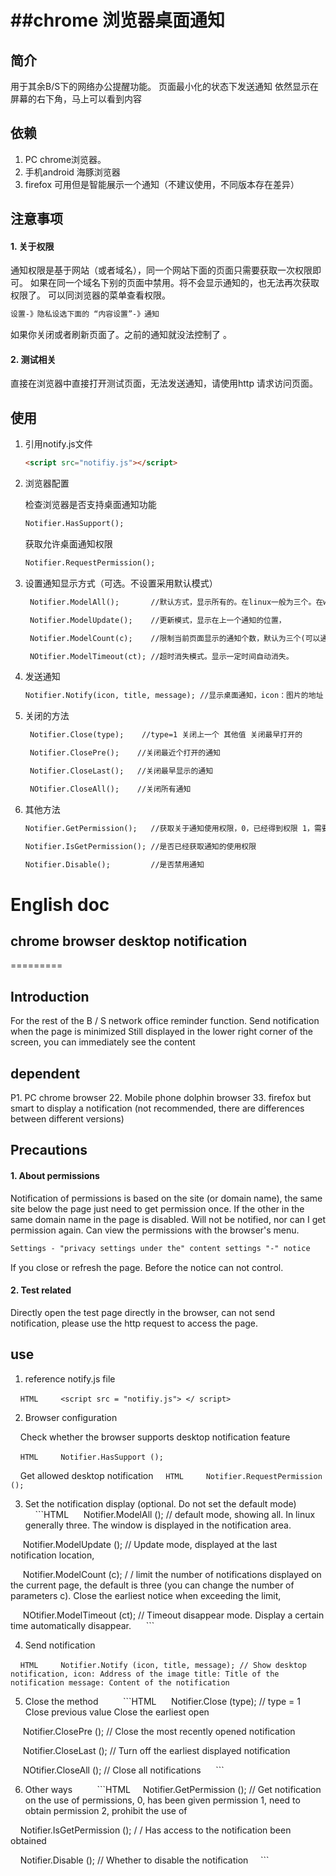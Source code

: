 ##chrome 浏览器桌面通知
=========

##

## 简介

用于其余B/S下的网络办公提醒功能。
页面最小化的状态下发送通知
依然显示在屏幕的右下角，马上可以看到内容

## 依赖

1. PC chrome浏览器。
2. 手机android 海豚浏览器
3. firefox 可用但是智能展示一个通知（不建议使用，不同版本存在差异）


## 注意事项

#### 1. 关于权限
通知权限是基于网站（或者域名），同一个网站下面的页面只需要获取一次权限即可。
如果在同一个域名下别的页面中禁用。将不会显示通知的，也无法再次获取权限了。
可以同浏览器的菜单查看权限。 
```HTML
设置-》隐私设选下面的 “内容设置”-》通知
```
如果你关闭或者刷新页面了。之前的通知就没法控制了 。

#### 2. 测试相关

直接在浏览器中直接打开测试页面，无法发送通知，请使用http 请求访问页面。



## 使用

1. 引用notify.js文件

    ```HTML
    <script src="notifiy.js"></script>
    ```

2. 浏览器配置 

    检查浏览器是否支持桌面通知功能
    ```HTML
    Notifier.HasSupport();
    ```

    获取允许桌面通知权限
    ```HTML
    Notifier.RequestPermission();
    ```


3. 设置通知显示方式（可选。不设置采用默认模式）
    
    ```HTML
     Notifier.ModelAll();       //默认方式，显示所有的。在linux一般为三个。在window显示在通知区域。

     Notifier.ModelUpdate();    //更新模式，显示在上一个通知的位置，

     Notifier.ModelCount(c);    //限制当前页面显示的通知个数，默认为三个(可以通过参数c改变个数)。超出限制时关闭最早的通知，

     NOtifier.ModelTimeout(ct); //超时消失模式。显示一定时间自动消失。
     ```

4. 发送通知

    ```HTML
    Notifier.Notify(icon, title, message); //显示桌面通知，icon：图片的地址  title:通知的标题 message：通知的内容
    ```
5. 关闭的方法
    
    ```HTML
     Notifier.Close(type);    //type=1 关闭上一个 其他值 关闭最早打开的

     Notifier.ClosePre();    //关闭最近个打开的通知

     Notifier.CloseLast();   //关闭最早显示的通知

     NOtifier.CloseAll();    //关闭所有通知
     ```
6. 其他方法
    
    ```HTML
    Notifier.GetPermission();   //获取关于通知使用权限，0，已经得到权限 1，需要获取权限 2，禁止使用

    Notifier.IsGetPermission(); //是否已经获取通知的使用权限

    Notifier.Disable();         //是否禁用通知
    ```


# English doc



## chrome browser desktop notification
=========

##

## Introduction

For the rest of the B / S network office reminder function.
Send notification when the page is minimized
Still displayed in the lower right corner of the screen, you can immediately see the content

## dependent

P1. PC chrome browser
22. Mobile phone dolphin browser
33. firefox but smart to display a notification (not recommended, there are differences between different versions)


## Precautions

#### 1. About permissions
Notification of permissions is based on the site (or domain name), the same site below the page just need to get permission once.
If the other in the same domain name in the page is disabled. Will not be notified, nor can I get permission again.
Can view the permissions with the browser's menu.
```HTML
Settings - "privacy settings under the" content settings "-" notice
```
If you close or refresh the page. Before the notice can not control.

#### 2. Test related

Directly open the test page directly in the browser, can not send notification, please use the http request to access the page.



## use

1. reference notify.js file

    ```HTML
    <script src = "notifiy.js"> </ script>
    ```

2. Browser configuration

    Check whether the browser supports desktop notification feature
    
    ```HTML
    Notifier.HasSupport ();
    ```

    Get allowed desktop notification
    ```HTML
    Notifier.RequestPermission ();
    ```


3. Set the notification display (optional. Do not set the default mode)
    
    ```HTML
     Notifier.ModelAll (); // default mode, showing all. In linux generally three. The window is displayed in the notification area.
     
     Notifier.ModelUpdate (); // Update mode, displayed at the last notification location,
     
     Notifier.ModelCount (c); / / limit the number of notifications displayed on the current page, the default is three (you can change the number of parameters c). Close the earliest notice when exceeding the limit,
     
     NOtifier.ModelTimeout (ct); // Timeout disappear mode. Display a certain time automatically disappear.
     ```

4. Send notification

    ```HTML
    Notifier.Notify (icon, title, message); // Show desktop notification, icon: Address of the image title: Title of the notification message: Content of the notification
    ```
    
5. Close the method
    
    ```HTML
     Notifier.Close (type); // type = 1 Close previous value Close the earliest open
     
     Notifier.ClosePre (); // Close the most recently opened notification
     
     Notifier.CloseLast (); // Turn off the earliest displayed notification
     
     NOtifier.CloseAll (); // Close all notifications
     ```
     
6. Other ways
    
    ```HTML
    Notifier.GetPermission (); // Get notification on the use of permissions, 0, has been given permission 1, need to obtain permission 2, prohibit the use of
    
    Notifier.IsGetPermission (); / / Has access to the notification been obtained
    
    Notifier.Disable (); // Whether to disable the notification
    ```


